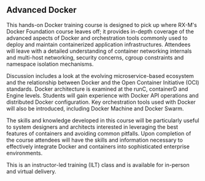## Advanced Docker

This hands-on Docker training course is designed to pick up where RX-M's Docker Foundation course leaves off; it provides in-depth coverage of the advanced aspects of Docker and orchestration tools commonly used to deploy and maintain containerized application infrastructures. Attendees will leave with a detailed understanding of container networking internals and multi-host networking, security concerns, cgroup constraints and namespace isolation mechanisms.

Discussion includes a look at the evolving microservice-based ecosystem and the relationship between Docker and the Open Container Initiative (OCI) standards. Docker architecture is examined at the runC, containerD and Engine levels. Students will gain experience with Docker API operations and distributed Docker configuration. Key orchestration tools used with Docker will also be introduced, including Docker Machine and Docker Swarm.

The skills and knowledge developed in this course will be particularly useful to system designers and architects interested in leveraging the best features of containers and avoiding common pitfalls. Upon completion of the course attendees will have the skills and information necessary to effectively integrate Docker and containers into sophisticated enterprise environments.

This is an instructor-led training (ILT) class and is available for in-person and virtual delivery.
